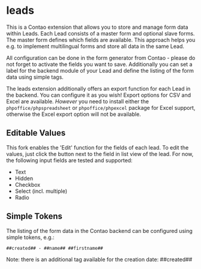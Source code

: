 leads
=====

This is a Contao extension that allows you to store and manage form data within Leads. Each
Lead consists of a master form and optional slave forms. The master form defines which fields are 
available. This approach helps you e.g. to implement multilingual forms and store all data in the 
same Lead.

All configuration can be done in the form generator from Contao - please do not forget to activate 
the fields you want to save. Additionally you can set a label for the backend module of your Lead 
and define the listing of the form data using simple tags.

The leads extension additionally offers an export function for each Lead in the backend. You can 
configure it as you wish! Export options for CSV and Excel are available. _However_ you need to 
install either the `phpoffice/phpspreadsheet` or `phpoffice/phpexcel` package for Excel support, 
otherwise the Excel export option will not be available. 

Editable Values
-------------

This fork enables the 'Edit' function for the fields of each lead.
To edit the values, just click the button next to the field in list view of the lead.
For now, the following input fields are tested and supported:

- Text
- Hidden
- Checkbox
- Select (incl. multiple)
- Radio

Simple Tokens
-------------

The listing of the form data in the Contao backend can be configured using simple tokens, e.g.:

    ##created## - ##name## ##firstname##

Note: there is an additional tag available for the creation date: ##created##
